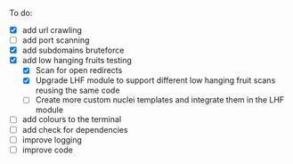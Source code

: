 To do:

- [x] add url crawling
- [ ] add port scanning
- [x] add subdomains bruteforce
- [x] add low hanging fruits testing
  - [x] Scan for open redirects
  - [x] Upgrade LHF module to support different low hanging fruit scans reusing the same code
  - [ ] Create more custom nuclei templates and integrate them in the LHF module
- [ ] add colours to the terminal
- [ ] add check for dependencies
- [ ] improve logging
- [ ] improve code
